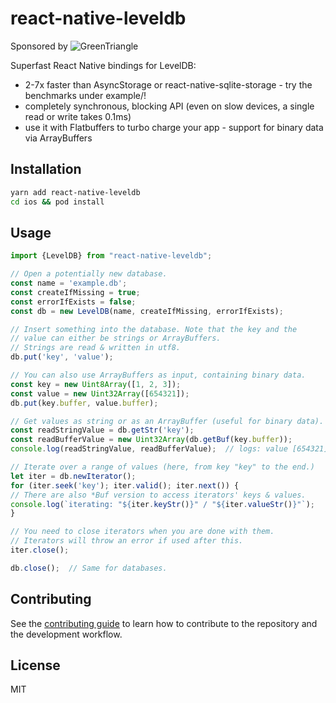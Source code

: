 # react-native-leveldb
Sponsored by ![GreenTriangle](https://www.green-triangle.com/wp-content/uploads/2018/08/cropped-GreenTriangle-01-4.png)

Superfast React Native bindings for LevelDB:
* 2-7x faster than AsyncStorage or react-native-sqlite-storage - try the benchmarks under example/!
* completely synchronous, blocking API (even on slow devices, a single read or write takes 0.1ms)
* use it with Flatbuffers to turbo charge your app - support for binary data via ArrayBuffers 

## Installation

```sh
yarn add react-native-leveldb
cd ios && pod install
```

## Usage

```ts
import {LevelDB} from "react-native-leveldb";

// Open a potentially new database.
const name = 'example.db';
const createIfMissing = true;
const errorIfExists = false;
const db = new LevelDB(name, createIfMissing, errorIfExists);

// Insert something into the database. Note that the key and the
// value can either be strings or ArrayBuffers. 
// Strings are read & written in utf8.
db.put('key', 'value');

// You can also use ArrayBuffers as input, containing binary data.
const key = new Uint8Array([1, 2, 3]);
const value = new Uint32Array([654321]);
db.put(key.buffer, value.buffer);

// Get values as string or as an ArrayBuffer (useful for binary data).
const readStringValue = db.getStr('key');
const readBufferValue = new Uint32Array(db.getBuf(key.buffer));
console.log(readStringValue, readBufferValue);  // logs: value [654321]

// Iterate over a range of values (here, from key "key" to the end.)
let iter = db.newIterator();
for (iter.seek('key'); iter.valid(); iter.next()) {
// There are also *Buf version to access iterators' keys & values.
console.log(`iterating: "${iter.keyStr()}" / "${iter.valueStr()}"`);
}

// You need to close iterators when you are done with them. 
// Iterators will throw an error if used after this.
iter.close();

db.close();  // Same for databases.

```

## Contributing

See the [contributing guide](CONTRIBUTING.md) to learn how to contribute to the repository and the development workflow.

## License

MIT
